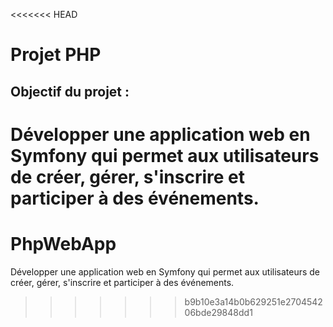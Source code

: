 <<<<<<< HEAD
# Projet PHP 

## Objectif du projet :

Développer une application web en Symfony qui permet aux utilisateurs de créer, gérer, s'inscrire et participer à des événements.
=======
# PhpWebApp
Développer une application web en Symfony qui permet aux utilisateurs de créer, gérer, s'inscrire et participer à des événements. 
>>>>>>> b9b10e3a14b0b629251e270454206bde29848dd1
